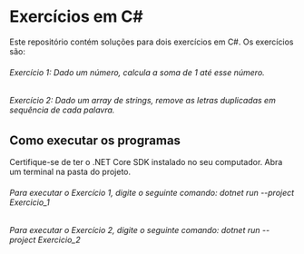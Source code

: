 # Exercícios em C#
Este repositório contém soluções para dois exercícios em C#. Os exercícios são:

###### Exercício 1: Dado um número, calcula a soma de 1 até esse número.
###### Exercício 2: Dado um array de strings, remove as letras duplicadas em sequência de cada palavra.
## Como executar os programas
Certifique-se de ter o .NET Core SDK instalado no seu computador.
Abra um terminal na pasta do projeto.

###### Para executar o Exercício 1, digite o seguinte comando: dotnet run --project Exercicio_1
###### Para executar o Exercício 2, digite o seguinte comando: dotnet run --project Exercicio_2
